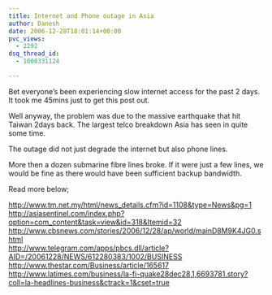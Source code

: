 ```yaml
---
title: Internet and Phone outage in Asia
author: Danesh
date: 2006-12-28T18:01:14+00:00
pvc_views:
  - 2292
dsq_thread_id:
  - 1008331124

---
```

Bet everyone&#8217;s been experiencing slow internet access for the past 2 days. It took me 45mins just to get this post out.

Well anyway, the problem was due to the massive earthquake that hit Taiwan 2days back. The largest telco breakdown Asia has seen in quite some time.

The outage did not just degrade the internet but also phone lines.

More then a dozen submarine fibre lines broke. If it were just a few lines, we would be fine as there would have been sufficient backup bandwidth.

Read more below;

http://www.tm.net.my/html/news_details.cfm?id=1108&type=News&pg=1  
http://asiasentinel.com/index.php?option=com_content&task=view&id=318&Itemid=32  
http://www.cbsnews.com/stories/2006/12/28/ap/world/mainD8M9K4JG0.shtml  
http://www.telegram.com/apps/pbcs.dll/article?AID=/20061228/NEWS/612280383/1002/BUSINESS  
http://www.thestar.com/Business/article/165617  
http://www.latimes.com/business/la-fi-quake28dec28,1,6693781.story?coll=la-headlines-business&ctrack=1&cset=true